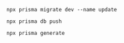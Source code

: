```
npx prisma migrate dev --name update
```

```
npx prisma db push
```

```
npx prisma generate
```

